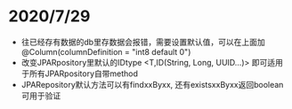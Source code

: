 # 2020/7/29
+ 往已经存有数据的db里存数据会报错，需要设置默认值，可以在上面加@Column(columnDefinition = "int8 default 0")
+ 改变JPARpository里默认的IDtype <T,ID(String, Long, UUID...)> 即可适用于所有JPARpository自带method
+ JPARepository默认方法可以有findxxByxx, 还有existsxxByxx返回boolean可用于验证
